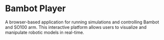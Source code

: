 # Bambot Player

A browser-based application for running simulations and controlling Bambot and SO100 arm. This interactive platform allows users to visualize and manipulate robotic models in real-time.
